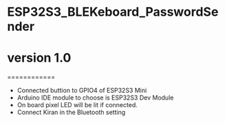# ESP32S3_BLEKeboard_PasswordSender

# version 1.0
============
- Connected buttion to GPIO4 of ESP32S3 Mini
- Arduino IDE module to choose is ESP32S3 Dev Module
- On board pixel LED will be lit if connected. 
- Connect Kiran in the Bluetooth setting